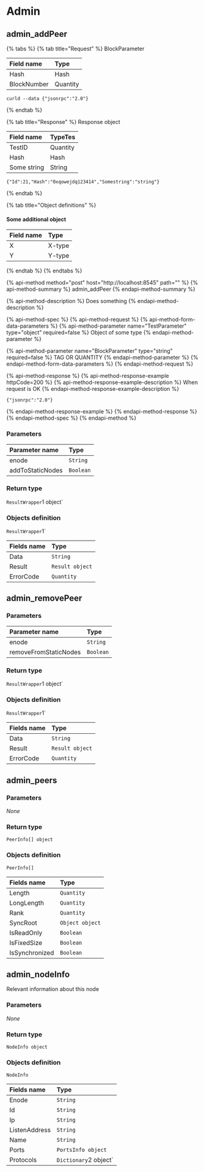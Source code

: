# Admin

## admin\_addPeer

{% tabs %}
{% tab title="Request" %}
BlockParameter 

| Field name | Type |
| :--- | :--- |
| Hash | Hash |
| BlockNumber | Quantity |

```text
curld --data {"jsonrpc":"2.0"}
```
{% endtab %}

{% tab title="Response" %}
Response object

| Field name | TypeTes |
| :--- | :--- |
| TestID | Quantity |
| Hash | Hash |
| Some string | String |

```text
{"Id":21,"Hash":"0xqowejdq123414","Somestring":"string"}
```
{% endtab %}

{% tab title="Object definitions" %}
#### Some additional object 

| Field name | Type |
| :--- | :--- |
| X | X-type |
| Y | Y-type |
{% endtab %}
{% endtabs %}





{% api-method method="post" host="http://localhost:8545" path="" %}
{% api-method-summary %}
admin\_addPeer
{% endapi-method-summary %}

{% api-method-description %}
Does something
{% endapi-method-description %}

{% api-method-spec %}
{% api-method-request %}
{% api-method-form-data-parameters %}
{% api-method-parameter name="TestParameter" type="object" required=false %}
Object of some type
{% endapi-method-parameter %}

{% api-method-parameter name="BlockParameter" type="string" required=false %}
TAG OR QUANTITY
{% endapi-method-parameter %}
{% endapi-method-form-data-parameters %}
{% endapi-method-request %}

{% api-method-response %}
{% api-method-response-example httpCode=200 %}
{% api-method-response-example-description %}
When request is OK
{% endapi-method-response-example-description %}

```text
{"jsonrpc":"2.0"}
```
{% endapi-method-response-example %}
{% endapi-method-response %}
{% endapi-method-spec %}
{% endapi-method %}

### **Parameters**

| Parameter name | Type |
| :--- | :--- |
| enode | `String` |
| addToStaticNodes | `Boolean` |

### Return type

`ResultWrapper`1 object\`

### Objects definition

`ResultWrapper`1\`

| Fields name | Type |
| :--- | :--- |
| Data | `String` |
| Result | `Result object` |
| ErrorCode | `Quantity` |

## admin\_removePeer

### **Parameters**

| Parameter name | Type |
| :--- | :--- |
| enode | `String` |
| removeFromStaticNodes | `Boolean` |

### Return type

`ResultWrapper`1 object\`

### Objects definition

`ResultWrapper`1\`

| Fields name | Type |
| :--- | :--- |
| Data | `String` |
| Result | `Result object` |
| ErrorCode | `Quantity` |

## admin\_peers

### **Parameters**

_None_

### Return type

`PeerInfo[] object`

### Objects definition

`PeerInfo[]`

| Fields name | Type |
| :--- | :--- |
| Length | `Quantity` |
| LongLength | `Quantity` |
| Rank | `Quantity` |
| SyncRoot | `Object object` |
| IsReadOnly | `Boolean` |
| IsFixedSize | `Boolean` |
| IsSynchronized | `Boolean` |

## admin\_nodeInfo

Relevant information about this node

### **Parameters**

_None_

### Return type

`NodeInfo object`

### Objects definition

`NodeInfo`

| Fields name | Type |
| :--- | :--- |
| Enode | `String` |
| Id | `String` |
| Ip | `String` |
| ListenAddress | `String` |
| Name | `String` |
| Ports | `PortsInfo object` |
| Protocols | `Dictionary`2 object\` |

